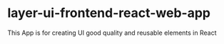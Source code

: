 # layer-ui-frontend-react-web-app
This App is for creating UI good quality and reusable elements in React
